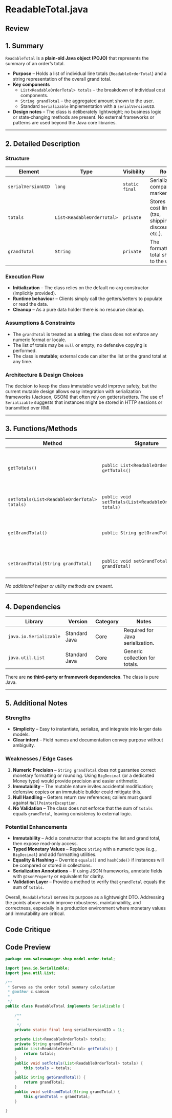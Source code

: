 # ReadableTotal.java

## Review

## 1. Summary  
`ReadableTotal` is a **plain‑old Java object (POJO)** that represents the summary of an order’s total.  
* **Purpose** – Holds a list of individual line totals (`ReadableOrderTotal`) and a string representation of the overall grand total.  
* **Key components**  
  * `List<ReadableOrderTotal> totals` – the breakdown of individual cost components.  
  * `String grandTotal` – the aggregated amount shown to the user.  
  * Standard `Serializable` implementation with a `serialVersionUID`.  
* **Design notes** – The class is deliberately lightweight; no business logic or state‑changing methods are present. No external frameworks or patterns are used beyond the Java core libraries.

---

## 2. Detailed Description  
### Structure  
| Element | Type | Visibility | Role |
|---------|------|------------|------|
| `serialVersionUID` | `long` | `static final` | Serialization compatibility marker. |
| `totals` | `List<ReadableOrderTotal>` | `private` | Stores each cost line (tax, shipping, discounts, etc.). |
| `grandTotal` | `String` | `private` | The formatted total shown to the user. |

### Execution Flow  
* **Initialization** – The class relies on the default no‑arg constructor (implicitly provided).  
* **Runtime behaviour** – Clients simply call the getters/setters to populate or read the data.  
* **Cleanup** – As a pure data holder there is no resource cleanup.

### Assumptions & Constraints  
* The `grandTotal` is treated as a **string**; the class does not enforce any numeric format or locale.  
* The list of totals may be `null` or empty; no defensive copying is performed.  
* The class is **mutable**; external code can alter the list or the grand total at any time.

### Architecture & Design Choices  
The decision to keep the class immutable would improve safety, but the current mutable design allows easy integration with serialization frameworks (Jackson, GSON) that often rely on getters/setters. The use of `Serializable` suggests that instances might be stored in HTTP sessions or transmitted over RMI.

---

## 3. Functions/Methods  

| Method | Signature | Purpose | Inputs | Output | Side‑Effects |
|--------|-----------|---------|--------|--------|--------------|
| `getTotals()` | `public List<ReadableOrderTotal> getTotals()` | Retrieve the list of line totals. | None | The current list (may be `null`). | None |
| `setTotals(List<ReadableOrderTotal> totals)` | `public void setTotals(List<ReadableOrderTotal> totals)` | Replace the list of line totals. | `List<ReadableOrderTotal>` | None | Mutates internal state |
| `getGrandTotal()` | `public String getGrandTotal()` | Retrieve the formatted grand total. | None | `String` | None |
| `setGrandTotal(String grandTotal)` | `public void setGrandTotal(String grandTotal)` | Set the formatted grand total. | `String` | None | Mutates internal state |

*No additional helper or utility methods are present.*

---

## 4. Dependencies  

| Library | Version | Category | Notes |
|---------|---------|----------|-------|
| `java.io.Serializable` | Standard Java | Core | Required for Java serialization. |
| `java.util.List` | Standard Java | Core | Generic collection for totals. |

There are **no third‑party or framework dependencies**. The class is pure Java.

---

## 5. Additional Notes  

### Strengths  
* **Simplicity** – Easy to instantiate, serialize, and integrate into larger data models.  
* **Clear intent** – Field names and documentation convey purpose without ambiguity.

### Weaknesses / Edge Cases  
1. **Numeric Precision** – `String grandTotal` does not guarantee correct monetary formatting or rounding. Using `BigDecimal` (or a dedicated Money type) would provide precision and easier arithmetic.  
2. **Immutability** – The mutable nature invites accidental modification; defensive copies or an immutable builder could mitigate this.  
3. **Null Handling** – Getters return raw references; callers must guard against `NullPointerException`.  
4. **No Validation** – The class does not enforce that the sum of `totals` equals `grandTotal`, leaving consistency to external logic.

### Potential Enhancements  
* **Immutability** – Add a constructor that accepts the list and grand total, then expose read‑only access.  
* **Typed Monetary Values** – Replace `String` with a numeric type (e.g., `BigDecimal`) and add formatting utilities.  
* **Equality & Hashing** – Override `equals()` and `hashCode()` if instances will be compared or stored in collections.  
* **Serialization Annotations** – If using JSON frameworks, annotate fields with `@JsonProperty` or equivalent for clarity.  
* **Validation Layer** – Provide a method to verify that `grandTotal` equals the sum of `totals`.  

Overall, `ReadableTotal` serves its purpose as a lightweight DTO. Addressing the points above would improve robustness, maintainability, and correctness, especially in a production environment where monetary values and immutability are critical.

## Code Critique



## Code Preview

```java
package com.salesmanager.shop.model.order.total;

import java.io.Serializable;
import java.util.List;

/**
 * Serves as the order total summary calculation
 * @author c.samson
 *
 */
public class ReadableTotal implements Serializable {

	/**
	 * 
	 */
	private static final long serialVersionUID = 1L;
	
	private List<ReadableOrderTotal> totals;
	private String grandTotal;
	public List<ReadableOrderTotal> getTotals() {
		return totals;
	}
	public void setTotals(List<ReadableOrderTotal> totals) {
		this.totals = totals;
	}
	public String getGrandTotal() {
		return grandTotal;
	}
	public void setGrandTotal(String grandTotal) {
		this.grandTotal = grandTotal;
	}

}



```
